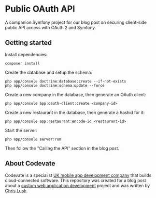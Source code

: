 # Public OAuth API

A companion Symfony project for our blog post on securing client-side public API access with OAuth 2 and Symfony.

## Getting started

Install dependencies:

```
composer install
```

Create the database and setup the schema:

```
php app/console doctrine:database:create --if-not-exists
php app/console doctrine:schema:update --force
```

Create a new company in the database, then generate an OAuth client:

```
php app/console app:oauth-client:create <company-id>
```

Create a new restaurant in the database, then generate a hashid for it:

```
php app/console app:restaurant:encode-id <restaurant-id>
```

Start the server:

```
php app/console server:run
```

Then follow the "Calling the API" section in the blog post.

## About Codevate
Codevate is a specialist [UK mobile app development company](https://www.codevate.com/) that builds cloud-connected software. This repository was created for a blog post about a [custom web application development](https://www.codevate.com/services/web-development) project and was written by [Chris Lush](https://github.com/lushc).
